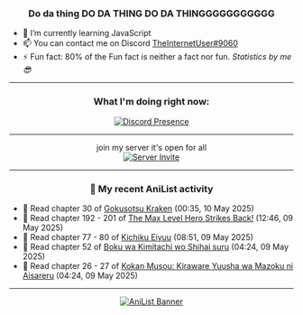 <div align="center">

### Do da thing DO DA THING DO DA THINGGGGGGGGGGG
</div>

- 🌱 I’m currently learning JavaScript
- 📫 You can contact me on Discord [TheInternetUser#9060](https://discord.com/users/534117072796385300)
- ⚡ Fun fact: 80% of the Fun fact is neither a fact nor fun. _Statistics by me 😎_
<hr>

<div align="center">

### What I'm doing right now:
[![Discord Presence](https://lanyard.cnrad.dev/api/534117072796385300)](https://discord.com/users/534117072796385300)
<hr>

join my server it's open for all <br>
[![Server Invite](https://invidget.switchblade.xyz/bfYgVHxrSs)](https://discord.gg/bfYgVHxrSs)

<hr>
  
### 🌸 My recent AniList activity

</div>

<!-- ANILIST_ACTIVITY:start -->

-   📖 Read chapter 30 of [Gokusotsu Kraken](https://anilist.co/manga/152815) (00:35, 10 May 2025)
-   📖 Read chapter 192 - 201 of [The Max Level Hero Strikes Back!](https://anilist.co/manga/125636) (12:46, 09 May 2025)
-   📖 Read chapter 77 - 80 of [Kichiku Eiyuu](https://anilist.co/manga/139415) (08:51, 09 May 2025)
-   📖 Read chapter 52 of [Boku wa Kimitachi wo Shihai suru](https://anilist.co/manga/146731) (04:24, 09 May 2025)
-   📖 Read chapter 26 - 27 of [Kokan Musou: Kiraware Yuusha wa Mazoku ni Aisareru](https://anilist.co/manga/142463) (04:24, 09 May 2025)

<!-- ANILIST_ACTIVITY:end -->
<hr>

<div align="center">

[![AniList Banner](https://img.anili.st/User/929966)](https://anilist.co/user/TheInternetUser)

<!-- ![Profile views](https://gpvc.arturio.dev/TheInternetUse7) Since 2023-01-09 -->
<br>


</div>
